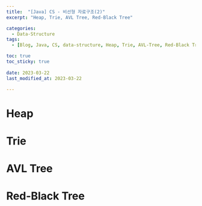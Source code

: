 ```yaml
---
title:  "[Java] CS - 비선형 자료구조(2)"
excerpt: "Heap, Trie, AVL Tree, Red-Black Tree"

categories:
  - Data-Structure
tags:
  - [Blog, Java, CS, data-structure, Heap, Trie, AVL-Tree, Red-Black Tree]

toc: true
toc_sticky: true
 
date: 2023-03-22
last_modified_at: 2023-03-22

---
```

# Heap
# Trie
# AVL Tree
# Red-Black Tree    